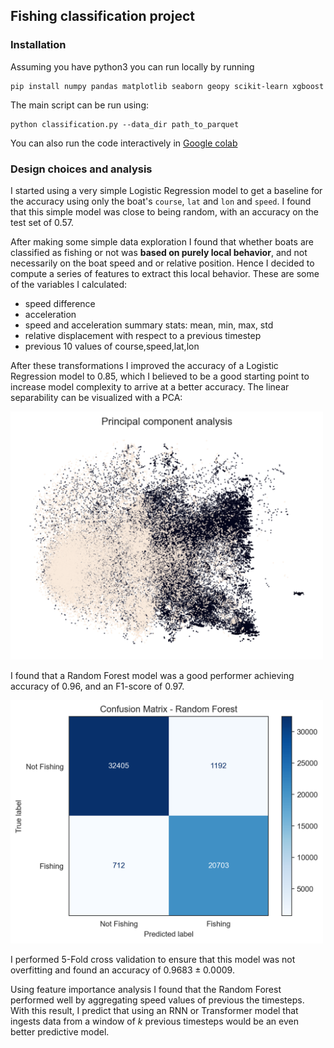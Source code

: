 ## Fishing classification project

### Installation 

Assuming you have python3 you can run locally by running 
```
pip install numpy pandas matplotlib seaborn geopy scikit-learn xgboost
```

The main script can be run using: 

```
python classification.py --data_dir path_to_parquet
```

You can also run the code interactively in [Google colab](https://colab.research.google.com/github/manuflores/fishing_classification_project/blob/main/classifier.ipynb)

### Design choices and analysis

I started using a very simple Logistic Regression model to get a baseline for the accuracy using only the boat's `course`, `lat` and `lon` and `speed`. I found that this simple model was close to being random, with an accuracy on the test set of $0.57$.


After making some simple data exploration I found that whether boats are classified as fishing or not was **based on purely local behavior**, and not necessarily on the boat speed and or relative position. Hence I decided to compute a series of features to extract this local behavior. These are some of the variables I calculated: 

* speed difference
* acceleration 
* speed and acceleration summary stats: mean, min, max, std
* relative displacement with respect to a previous timestep
* previous 10 values of course,speed,lat,lon

After these transformations I improved the accuracy of a Logistic Regression model to $0.85$, which I believed to be a good starting point to increase model complexity to arrive at a better accuracy. The linear separability can be visualized with a PCA: 


<img src="figs/pca.png" alt="PCA" width="500">


I found that a Random Forest model was a good performer achieving accuracy of $0.96$, and an F1-score of $0.97$. 

<img src="figs/conf_mat_Random Forest.png" alt="Confusion Matrix" width="500">

I performed 5-Fold cross validation to ensure that this model was not overfitting and found an accuracy of $0.9683 ± 0.0009$. 

Using feature importance analysis I found that the Random Forest performed well by aggregating speed values of previous the timesteps. With this result, I predict that using an RNN or Transformer model that ingests data from a window of $k$ previous timesteps would be an even better predictive model.

